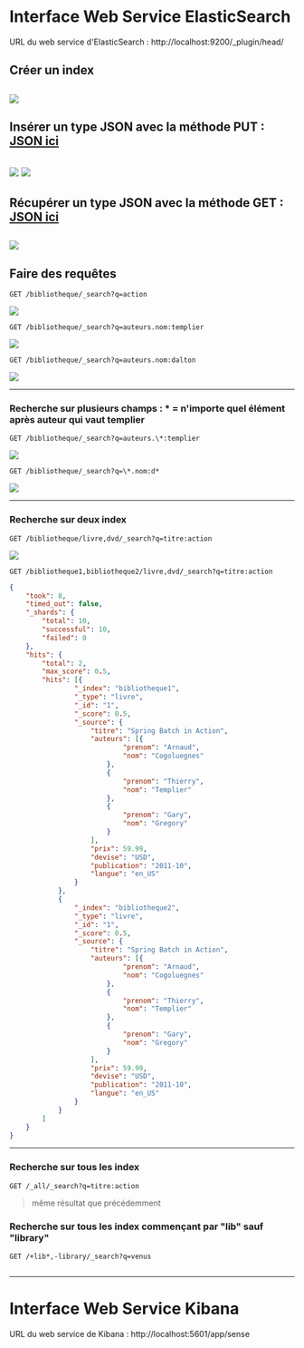 # Interface Web Service ElasticSearch
URL du web service d'ElasticSearch : http://localhost:9200/_plugin/head/

## Créer un index
![](https://github.com/ctith/ElasticSearch/blob/master/ElasticSearch-screen/2018-03-26%2014_47_39-elasticsearch-head.png)
-------------------
## Insérer un type JSON avec la méthode PUT : [JSON ici](https://github.com/ctith/ElasticSearch/blob/master/dataJson.md)
![](https://github.com/ctith/ElasticSearch/blob/master/ElasticSearch-screen/2018-03-26%2014_40_57-elasticsearch-head.png)
![](https://github.com/ctith/ElasticSearch/blob/master/ElasticSearch-screen/2018-03-26%2015_14_00-elasticsearch-head.png)
--------------------
## Récupérer un type JSON avec la méthode GET : [JSON ici](https://github.com/ctith/ElasticSearch/blob/master/dataJson.md)
![](https://github.com/ctith/ElasticSearch/blob/master/ElasticSearch-screen/2018-03-26%2014_52_58-elasticsearch-head.png)
-------------
## Faire des requêtes 

```shell
GET /bibliotheque/_search?q=action
```
![](https://github.com/ctith/ElasticSearch/blob/master/ElasticSearch-screen/2018-03-26%2015_09_08-elasticsearch-head.png)

```shell
GET /bibliotheque/_search?q=auteurs.nom:templier
```
![](https://github.com/ctith/ElasticSearch/blob/master/ElasticSearch-screen/2018-03-26%2015_40_18-elasticsearch-head.png)

```shell
GET /bibliotheque/_search?q=auteurs.nom:dalton
```
![](https://github.com/ctith/ElasticSearch/blob/master/ElasticSearch-screen/2018-03-26%2015_33_42-elasticsearch-head.png)

-------------
### Recherche sur plusieurs champs : * = n'importe quel élément après auteur qui vaut templier
```shell
GET /bibliotheque/_search?q=auteurs.\*:templier
```
![](https://github.com/ctith/ElasticSearch/blob/master/ElasticSearch-screen/2018-03-26%2015_46_53-elasticsearch-head.png)

```shell
GET /bibliotheque/_search?q=\*.nom:d*
```
![](https://github.com/ctith/ElasticSearch/blob/master/ElasticSearch-screen/2018-03-26%2015_47_14-elasticsearch-head.png)

--------------
### Recherche sur deux index
```shell
GET /bibliotheque/livre,dvd/_search?q=titre:action
```
![](https://github.com/ctith/ElasticSearch/blob/master/ElasticSearch-screen/2018-03-26%2015_25_08-elasticsearch-head.png)

```shell
GET /bibliotheque1,bibliotheque2/livre,dvd/_search?q=titre:action
```
```json
{
	"took": 8,
	"timed_out": false,
	"_shards": {
		"total": 10,
		"successful": 10,
		"failed": 0
	},
	"hits": {
		"total": 2,
		"max_score": 0.5,
		"hits": [{
				"_index": "bibliotheque1",
				"_type": "livre",
				"_id": "1",
				"_score": 0.5,
				"_source": {
					"titre": "Spring Batch in Action",
					"auteurs": [{
							"prenom": "Arnaud",
							"nom": "Cogoluegnes"
						},
						{
							"prenom": "Thierry",
							"nom": "Templier"
						},
						{
							"prenom": "Gary",
							"nom": "Gregory"
						}
					],
					"prix": 59.99,
					"devise": "USD",
					"publication": "2011-10",
					"langue": "en_US"
				}
			},
			{
				"_index": "bibliotheque2",
				"_type": "livre",
				"_id": "1",
				"_score": 0.5,
				"_source": {
					"titre": "Spring Batch in Action",
					"auteurs": [{
							"prenom": "Arnaud",
							"nom": "Cogoluegnes"
						},
						{
							"prenom": "Thierry",
							"nom": "Templier"
						},
						{
							"prenom": "Gary",
							"nom": "Gregory"
						}
					],
					"prix": 59.99,
					"devise": "USD",
					"publication": "2011-10",
					"langue": "en_US"
				}
			}
		]
	}
}
```

---------------------
### Recherche sur tous les index
```shell
GET /_all/_search?q=titre:action
```
> même résultat que précédemment

### Recherche sur tous les index commençant par "lib" sauf "library"
```shell
GET /+lib*,-library/_search?q=venus
```
![]()

---------------------
# Interface Web Service Kibana
URL du web service de Kibana : http://localhost:5601/app/sense

